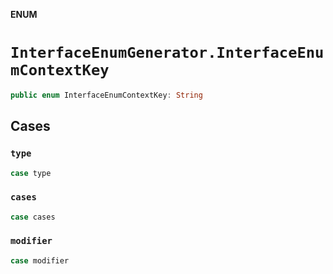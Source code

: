 **ENUM**

# `InterfaceEnumGenerator.InterfaceEnumContextKey`

```swift
public enum InterfaceEnumContextKey: String
```

## Cases
### `type`

```swift
case type
```

### `cases`

```swift
case cases
```

### `modifier`

```swift
case modifier
```
